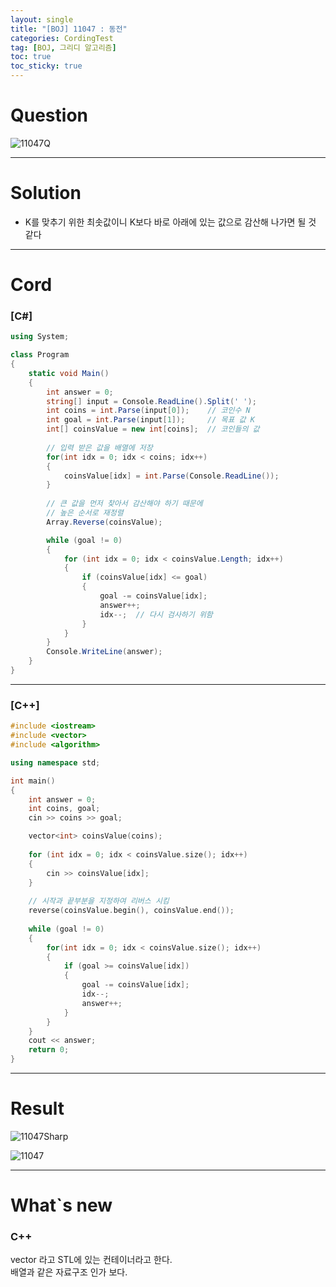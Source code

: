 ```yaml
---
layout: single
title: "[BOJ] 11047 : 동전"
categories: CordingTest
tag: [BOJ, 그리디 알고리즘]
toc: true
toc_sticky: true
---
```


# Question
![11047Q](https://user-images.githubusercontent.com/97664446/169690353-b49c4449-8a89-4afc-a3a0-c4ca06850631.PNG)

***

# Solution
- K를 맞추기 위한 최솟값이니 K보다 바로 아래에 있는 값으로 감산해 나가면 될 것 같다

***

# Cord
### [C#]

```c#
using System;

class Program
{
    static void Main()
    {
        int answer = 0;
        string[] input = Console.ReadLine().Split(' ');
        int coins = int.Parse(input[0]);	// 코인수 N
        int goal = int.Parse(input[1]);		// 목표 값 K
        int[] coinsValue = new int[coins];	// 코인들의 값
		
        // 입력 받은 값을 배열에 저장
        for(int idx = 0; idx < coins; idx++)
        {
            coinsValue[idx] = int.Parse(Console.ReadLine());
        }
        
        // 큰 값을 먼저 찾아서 감산해야 하기 때문에
        // 높은 순서로 재정렬 
        Array.Reverse(coinsValue);

        while (goal != 0)
        {
            for (int idx = 0; idx < coinsValue.Length; idx++)
            {
                if (coinsValue[idx] <= goal)
                {
                    goal -= coinsValue[idx];
                    answer++;
                    idx--;	// 다시 검사하기 위함
                }
            }
        }
        Console.WriteLine(answer);
    }
}
```

***

### [C++]

```c++
#include <iostream>
#include <vector>    
#include <algorithm> 

using namespace std;

int main()
{
    int answer = 0;
    int coins, goal;
    cin >> coins >> goal;

    vector<int> coinsValue(coins);
    
    for (int idx = 0; idx < coinsValue.size(); idx++)
    {
        cin >> coinsValue[idx];
    }
    
    // 시작과 끝부분을 지정하여 리버스 시킴
    reverse(coinsValue.begin(), coinsValue.end());
    
    while (goal != 0) 
    {
        for(int idx = 0; idx < coinsValue.size(); idx++)
        {
            if (goal >= coinsValue[idx]) 
            {
                goal -= coinsValue[idx];
                idx--;
                answer++;
            }
        }
    }
    cout << answer;
    return 0;
}
```

***

# Result
![11047Sharp](https://user-images.githubusercontent.com/97664446/168411904-663c1d4e-d56f-416f-80a1-159362f7ce5e.PNG)

![11047](https://user-images.githubusercontent.com/97664446/168411902-6ab87c2c-860a-43c8-9c8d-b4b2332e67e5.PNG)

***

# What`s new
### C++
vector 라고 STL에 있는 컨테이너라고 한다. <br>
배열과 같은 자료구조 인가 보다.
